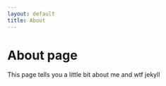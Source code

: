 ```yaml
---
layout: default
title: About
---
```

# About page

This page tells you a little bit about me and wtf jekyll